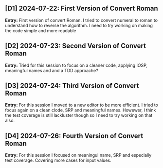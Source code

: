 ## [D1] 2024-07-22: First Version of Convert Roman
**Entry:**
First version of convert Roman. I tried to convert numeral to roman to understand how to reverse the algorithm. I need to try working on making the code simple and more readable

## [D2] 2024-07-23: Second Version of Convert Roman
**Entry:**
Tried for this session to focus on a cleaner code, applying IOSP, meaningful names and and a TDD approache?

## [D3] 2024-07-24: Third Version of Convert Roman
**Entry:**
For this session I moved to a new editor to be more efficient. I tried to focus again on a clean clode, SRP and meaningful names. Howewer, I think the test coverage is still lackluster though so I need to try working on that also.

## [D4] 2024-07-26: Fourth Version of Convert Roman
**Entry:**
For this session I focused on meaningul name, SRP and especially test coverage. Covering more cases for input values.